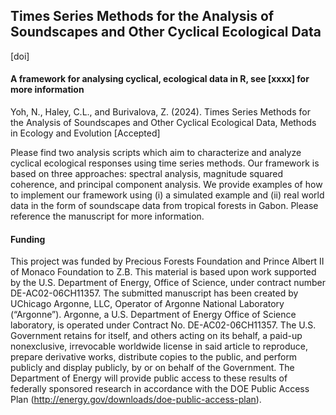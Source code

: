 
## Times Series Methods for the Analysis of Soundscapes and Other Cyclical Ecological Data 
[doi]

#### A framework for analysing cyclical, ecological data in R, see [xxxx] for more information 

Yoh, N., Haley, C.L., and Burivalova, Z. (2024). Times Series Methods for the Analysis of Soundscapes and Other Cyclical Ecological Data, Methods in Ecology and Evolution [Accepted] 

Please find two analysis scripts which aim to characterize and analyze cyclical ecological responses using time series methods. Our framework is based on three approaches: spectral analysis, magnitude squared coherence, and principal component analysis. 
We provide examples of how to implement our framework using (i) a simulated example and (ii) real world data in the form of soundscape data from tropical forests in Gabon. Please reference the manuscript for more information.


#### Funding
This project was funded by Precious Forests Foundation and Prince Albert II of Monaco Foundation to Z.B. This material is based upon work supported by the U.S. Department of Energy, Office of Science, under contract number DE-AC02-06CH11357. 
The submitted manuscript has been created by UChicago Argonne, LLC, Operator of Argonne National Laboratory (“Argonne”). Argonne, a U.S. Department of Energy Office of Science laboratory, is operated under Contract No. DE-AC02-06CH11357. 
The U.S. Government retains for itself, and others acting on its behalf, a paid-up nonexclusive, irrevocable worldwide license in said article to reproduce, prepare derivative works, distribute copies to the public, and perform publicly and display publicly, by or on behalf of the Government. 
The Department of Energy will provide public access to these results of federally sponsored research in accordance with the DOE Public Access Plan (http://energy.gov/downloads/doe-public-access-plan). 
